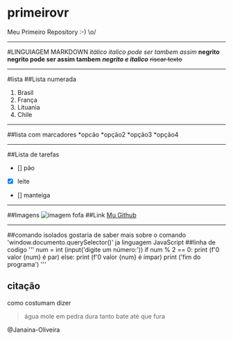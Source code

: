 # primeirovr
 Meu Primeiro Repository :-)
\o/
***
#LINGUIAGEM MARKDOWN
_itálico_
*italico pode ser tambem assim*
__negrito__
**negrito pode ser assim tambem**
_**negrito e italico**_
~~riscar texto~~
***
#lista
##Lista numerada
1. Brasil 
2. França 
8. Lituania
0. Chile
***
##lista com marcadores
 *opcão 
 *opção2
    *opção3
 *opção4
***
##Lista de tarefas 

 - [] pão
 - [x] leite 
 - [] manteiga
 ***
##Imagens
 ![imagem fofa](https://c.tenor.com/Rymj4MuTQIEAAAAj/peach-cat.gif)
 ##Link
 [Mu Github](https://github.com/Janaina-Oliveira)
***
##comando isolados 
    gostaria de saber mais sobre o comando 'window.documento.querySelector()' ja linguagem JavaScript
##linha de codigo
'''
num = int (input('digite um número:'))
if num % 2 == 0:
    print (f'0 valor {num} é par)
else:
    print (f'0 valor {num} é ímpar)
print ('fim do programa')
'''
## citação
como costumam dizer 
>água mole em pedra dura 
>tanto bate até que fura 

@Janaina-Oliveira
